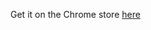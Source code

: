 Get it on the Chrome store [here](https://chrome.google.com/webstore/detail/noments/fhnjakmollklooncjibkpbibgpmboiea)
